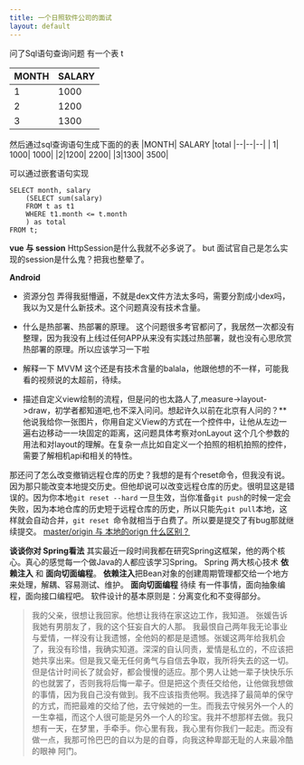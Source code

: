 ```yaml
---
title: 一个日照软件公司的面试
layout: default
---
```


问了Sql语句查询问题
有一个表 t

|MONTH| SALARY  |
|--|--|
|  1|  1000|
|2|1200|
|3|1300|
然后通过sql查询语句生成下面的的表
|MONTH| SALARY  |total
|--|--|--|
|  1|  1000| 1000|
|2|1200| 2200|
|3|1300| 3500|

可以通过嵌套语句实现
```
SELECT month, salary
	(SELECT sum(salary) 
	FROM t as t1
	WHERE t1.month <= t.month
	) as total
FROM t;
```
**vue 与 session**
HttpSession是什么我就不必多说了。
but 面试官自己是怎么实现的session是什么鬼？把我也整晕了。


**Android**
* 资源分包 弄得我挺懵逼，不就是dex文件方法太多吗，需要分割成小dex吗，我以为又是什么新技术。这个问题真没有技术含量。

* 什么是热部署、热部署的原理。
这个问题很多考官都问了，我居然一次都没有整理，因为我没有上线过任何APP从来没有实践过热部署，就也没有心思欣赏热部署的原理。所以应该学习一下啦


* 解释一下 MVVM
这个还是有技术含量的balala，他跟他想的不一样，可能我看的视频说的太超前，待续。

* 描述自定义view绘制的流程，但是问的也太路人了,measure->layout->draw，初学者都知道吧,也不深入问问。想起许久以前在北京有人问的？**他说我给你一张图片，你用自定义View的方式在一个控件中，让他从左边一遍右边移动一一块固定的距离，这问题具体考察对onLayout 这个几个参数的用法和对layout的理解。在复杂一点比如自定义一个拍照的相机拍照的控件，需要了解相机api和相关的特性。

那还问了怎么改变撤销远程仓库的历史？我想的是有个reset命令，但我没有说。因为那只能改变本地提交历史。但他却说可以改变远程仓库的历史。很明显这是错误的。因为你本地``git reset --hard`` 一旦生效，当你准备``git push``的时候一定会失败，因为本地仓库的历史短于远程仓库的历史，所以只能先``git pull``本地，这样就会自动合并，``git reset ``命令就相当于白费了。所以要是提交了有bug那就继续提交。
[master/origin 与 本地的orign 什么区别？](https://www.baidu.com)

**谈谈你对 Spring看法**
其实最近一段时间我都在研究Spring这框架，他的两个核心。真心的感觉每一个做Java的人都应该学习Spring。
Spring 两大核心技术 **依赖注入** 和 **面向切面编程**。
**依赖注入**把Bean对象的创建周期管理都交给一个地方来处理，解耦、容易测试、维护。
**面向切面编程** 待续
有一件事情，面向抽象编程，面向接口编程吧。
软件设计的基本原则是：分离变化和不变得部分。


>我的父亲，很想让我回家。他想让我待在家这边工作，我知道。
>张媛告诉我她有男朋友了，我的这个狂妄自大的人那。
我最恨自己两年我无论事业与爱情，一样没有让我遗憾，全他妈的都是是遗憾。张媛这两年给我机会了，我没有珍惜，我确实知道。深深的自认同责，爱情是私立的，不应该把她共享出来。但是我又毫无任何勇气与自信去争取，我所将失去的这一切。但是估计时间长了就会好，都会慢慢的适应。那个男人让她一辈子快快乐乐的也就罢了，否则我将后悔一辈子。但是把这个责任交给他，让他做我想做的事情，因为我自己没有做到。我不应该指责他啊。我选择了最简单的保守的方式，而把最难的交给了他，去守候她的一生。而我去守候另外一个人的一生幸福，而这个人很可能是另外一个人的珍宝。我并不想那样去做。我只想有一天，在梦里，手牵手。你心里有我，我心里有你我们一起走。而没有做一点，我那可怜巴巴的自以为是的自尊，向我这种卑鄙无耻的人来最冷酷的眼神 阿门。

